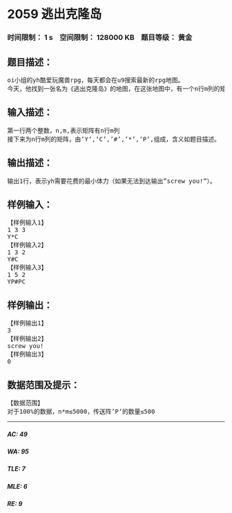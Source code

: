 # 2059 逃出克隆岛   
### 时间限制： 1 s&nbsp;&nbsp;&nbsp;&nbsp;空间限制： 128000 KB&nbsp;&nbsp;&nbsp;&nbsp;题目等级： 黄金  
## 题目描述：  

<pre>
oi小组的yh酷爱玩魔兽rpg，每天都会在u9搜索最新的rpg地图。
今天，他找到一张名为《逃出克隆岛》的地图，在这张地图中，有一个n行m列的矩阵，矩阵由’Y’，’C’，’#’，’*’，’P’,5种元素组成。’Y’表示yh的出生位置，C表示克隆岛的出口，’#’表示该处不可通过，’*’表示通过该处需要消耗金币cost,’P’表示传送阵，任意两个传送阵之间可以免费互相传送。由于这仅仅是第一关，yh不想浪费太多的体力，聪明的你能帮他算出从’Y’出发到’C’最少需要消耗多少金币吗？当然，如果yh永远无法到达’C’,请输出” screw you!”以表到yh的不满。
</pre>
  
  
## 输入描述：  

<pre>
第一行两个整数，n,m,表示矩阵有n行m列
接下来为n行m列的矩阵，由’Y’,’C’,’#’,’*’,’P’,组成，含义如题目描述。
</pre>
  
  
## 输出描述：  

<pre>
输出1行，表示yh需要花费的最小体力（如果无法到达输出”screw you!”）。
</pre>
  
  
## 样例输入：  

<pre>
【样例输入1】
1 3 3
Y*C
【样例输入2】
1 3 2
Y#C
【样例输入3】
1 5 2
YP#PC
</pre>
  
  
## 样例输出：  

<pre>
【样例输出1】
3
【样例输出2】
screw you!
【样例输出3】
0
</pre>
  
  
## 数据范围及提示：  

<pre>
【数据范围】
对于100%的数据，n*m≤5000，传送阵’P’的数量≤500
</pre>
  
  
***  

##### AC: 49  
##### WA: 95  
##### TLE: 7  
##### MLE: 6  
##### RE: 9  
